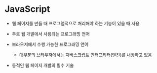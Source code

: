 # JavaScript

* 웹 페이지를 만들 때 프로그램적으로 처리해야 하는 기능이 있을 때 사용
* 주로 웹 개발에서 사용되는 프로그래밍 언어

* 브라우저에서 수행 가능한 프로그래밍 언어
  * 대부분의 브라우저에서는 자바스크립트 인터프리터(엔진)를 내장하고 있음	

* 동적인 웹 페이지 개발의 필수 기술